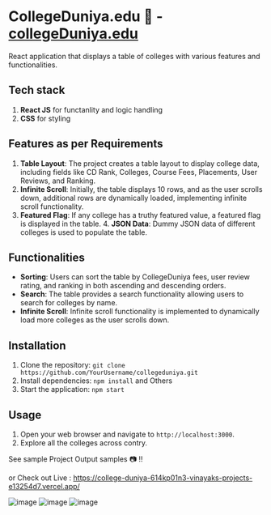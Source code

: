 # CollegeDuniya.edu 🏫 - [collegeDuniya.edu](https://college-duniya-614kp01n3-vinayaks-projects-e13254d7.vercel.app/)
React application that displays a table of colleges with various features and functionalities. 

## Tech stack 
1. **React JS** for functanlity and logic handling
2. **CSS** for styling

## Features as per Requirements 
1. **Table Layout**: The project creates a table layout to display college data, including fields like CD Rank, Colleges, Course Fees, Placements, User Reviews, and Ranking.
2. **Infinite Scroll**: Initially, the table displays 10 rows, and as the user scrolls down, additional rows are dynamically loaded, implementing infinite scroll functionality.
3. **Featured Flag**: If any college has a truthy featured value, a featured flag is displayed in the table. 4. **JSON Data**: Dummy JSON data of different colleges is used to populate the table.

## Functionalities 
- **Sorting**: Users can sort the table by CollegeDuniya fees, user review rating, and ranking in both ascending and descending orders.
- **Search**: The table provides a search functionality allowing users to search for colleges by name.
- **Infinite Scroll**: Infinite scroll functionality is implemented to dynamically load more colleges as the user scrolls down.

## Installation 
1. Clone the repository: `git clone https://github.com/YourUsername/collegeduniya.git`
2. Install dependencies: `npm install` and Others
3. Start the application: `npm start`

## Usage 
1. Open your web browser and navigate to `http://localhost:3000`.
2. Explore all the colleges across contry.

See sample Project Output samples 📷 !! 

or Check out Live : https://college-duniya-614kp01n3-vinayaks-projects-e13254d7.vercel.app/ 

![image](https://github.com/Vinayak-Sannaik/collegeDuniya/assets/112576218/3ef33e86-0e12-4c26-b8c8-03daf29b7981) 
![image](https://github.com/Vinayak-Sannaik/collegeDuniya/assets/112576218/49f99651-4c91-4889-95ca-8dccb9a43f51) 
![image](https://github.com/Vinayak-Sannaik/collegeDuniya/assets/112576218/3af5f364-c580-4358-ab04-8e941920698e)
